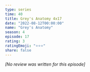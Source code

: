 ```yaml
---
type: series
time: 40
title: Grey's Anatomy 4x17
date: "2022-08-12T00:00:00"
name: "Grey's Anatomy"
season: 4
episode: 17
rating: 3
ratingEmoji: "⭐️⭐️⭐️"
share: false
---
```


_[No review was written for this episode]_
